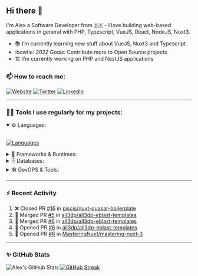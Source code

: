 ## Hi there :wave:

I'm Alex a Software Developer from 🇩🇪 - I love building web-based applications in general with PHP, Typescript, VueJS, React, NodeJS, Nuxt3.

- :books: I’m currently learning new stuff about VueJS, Nuxt3 and Typescript
- :bowtie: *2022 Goals:* Contribute more to Open Source projects
- :building_construction: I’m currently working on PHP and NestJS applications

### 📫 How to reach me:

[![Website](https://img.shields.io/website?label=piscis.io&style=for-the-badge&url=https%3A%2F%2Fpiscis.io)](https://piscis.io)
[![Twitter](https://img.shields.io/badge/Twitter-1DA1F2?style=for-the-badge&logo=twitter&logoColor=white)](https://twitter.com/intent/follow?original_referer=https%3A%2F%2Fgithub.com%2Fpiscis&screen_name=piscis168)
[![LinkedIn](https://img.shields.io/badge/LinkedIn-0077B5?style=for-the-badge&logo=linkedin&logoColor=white)](https://linkedin.com/in/alexanderpirsig)

---
### 👨‍💻 Tools I use regularly for my projects:

<details open>
<summary>⚙️ Languages:</summary>
<br>

[![Languages](https://skillicons.dev/icons?i=php,js,ts,sass,css,workers&perline=6)](https://github.com/piscis/)
</details>

<details>
<summary>🤖 Frameworks & Runtimes:</summary>
<br>

[![Frameworks & Runtimes](https://skillicons.dev/icons?i=wordpress,vue,nestjs,nuxtjs,vite,prisma,nodejs,react&perline=6)](https://github.com/piscis/)
</details>


<details>
<summary>🗄️ Databases:</summary>
<br>

[![Databases](https://skillicons.dev/icons?i=mysql,mongodb,redis&perline=6)](https://github.com/piscis/)
</details>

<details>
<summary>🛠️ DevOPS & Tools:</summary>
<br>

[![DevOPS & Tools](https://skillicons.dev/icons?i=bash,docker,git,gitlab,github,cloudflare,vscode&perline=6)](https://github.com/piscis/)
</details>

----

### :zap: Recent Activity

<!--START_SECTION:activity-->
1. ❌ Closed PR [#16](https://github.com/piscis/nuxt-quasar-boilerplate/pull/16) in [piscis/nuxt-quasar-boilerplate](https://github.com/piscis/nuxt-quasar-boilerplate)
2. 🎉 Merged PR [#5](https://github.com/all3dp/all3dp-eblast-templates/pull/5) in [all3dp/all3dp-eblast-templates](https://github.com/all3dp/all3dp-eblast-templates)
3. 🎉 Merged PR [#6](https://github.com/all3dp/all3dp-eblast-templates/pull/6) in [all3dp/all3dp-eblast-templates](https://github.com/all3dp/all3dp-eblast-templates)
4. 💪 Opened PR [#6](https://github.com/all3dp/all3dp-eblast-templates/pull/6) in [all3dp/all3dp-eblast-templates](https://github.com/all3dp/all3dp-eblast-templates)
5. 💪 Opened PR [#6](https://github.com/MasteringNuxt/mastering-nuxt-3/pull/6) in [MasteringNuxt/mastering-nuxt-3](https://github.com/MasteringNuxt/mastering-nuxt-3)
<!--END_SECTION:activity-->

----

### ✨ GitHub Stats
  <img align="left" alt="Alex's GitHub Stats" src="https://github-readme-stats.piscis.vercel.app/api?username=piscis&show_icons=true&hide_border=true&count_private=true&show_icons=true" />

[![GitHub Streak](https://streak-stats.demolab.com/?user=piscis&theme=light)](https://github.com/piscis)

[website]: https://piscis.io
[twitter]: https://twitter.com/piscis168
[linkedin]: https://linkedin.com/in/alexanderpirsig

